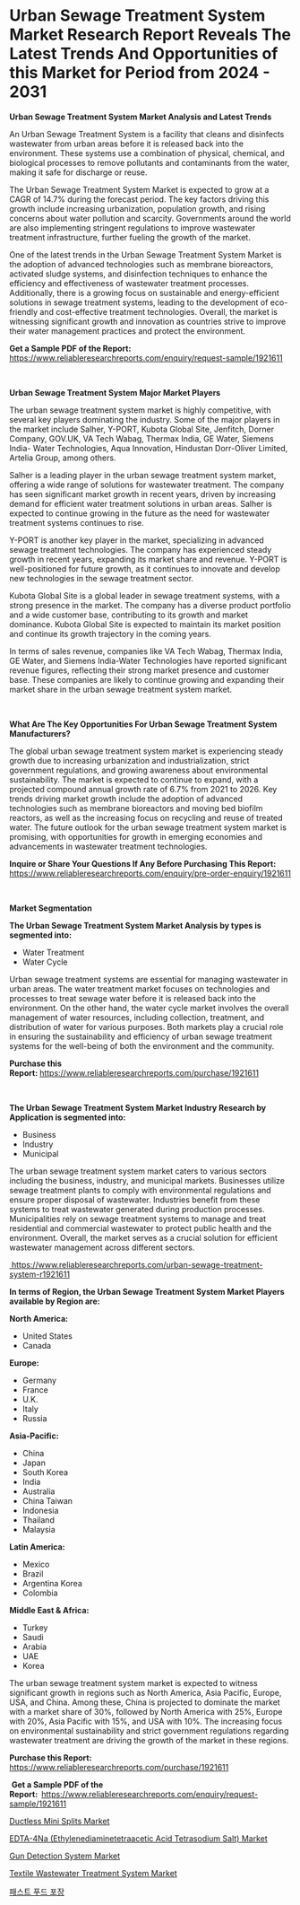 <p><h1>Urban Sewage Treatment System Market Research Report Reveals The Latest Trends And Opportunities of this Market for Period from 2024 - 2031</h1></p><p><strong>Urban Sewage Treatment System Market Analysis and Latest Trends</strong></p>
<p><p>An Urban Sewage Treatment System is a facility that cleans and disinfects wastewater from urban areas before it is released back into the environment. These systems use a combination of physical, chemical, and biological processes to remove pollutants and contaminants from the water, making it safe for discharge or reuse.</p><p>The Urban Sewage Treatment System Market is expected to grow at a CAGR of 14.7% during the forecast period. The key factors driving this growth include increasing urbanization, population growth, and rising concerns about water pollution and scarcity. Governments around the world are also implementing stringent regulations to improve wastewater treatment infrastructure, further fueling the growth of the market.</p><p>One of the latest trends in the Urban Sewage Treatment System Market is the adoption of advanced technologies such as membrane bioreactors, activated sludge systems, and disinfection techniques to enhance the efficiency and effectiveness of wastewater treatment processes. Additionally, there is a growing focus on sustainable and energy-efficient solutions in sewage treatment systems, leading to the development of eco-friendly and cost-effective treatment technologies. Overall, the market is witnessing significant growth and innovation as countries strive to improve their water management practices and protect the environment.</p></p>
<p><strong>Get a Sample PDF of the Report:&nbsp;</strong> <a href="https://www.reliableresearchreports.com/enquiry/request-sample/1921611">https://www.reliableresearchreports.com/enquiry/request-sample/1921611</a></p>
<p>&nbsp;</p>
<p><strong>Urban Sewage Treatment System Major Market Players</strong></p>
<p><p>The urban sewage treatment system market is highly competitive, with several key players dominating the industry. Some of the major players in the market include Salher, Y-PORT, Kubota Global Site, Jenfitch, Dorner Company, GOV.UK, VA Tech Wabag, Thermax India, GE Water, Siemens India- Water Technologies, Aqua Innovation, Hindustan Dorr-Oliver Limited, Artelia Group, among others.</p><p>Salher is a leading player in the urban sewage treatment system market, offering a wide range of solutions for wastewater treatment. The company has seen significant market growth in recent years, driven by increasing demand for efficient water treatment solutions in urban areas. Salher is expected to continue growing in the future as the need for wastewater treatment systems continues to rise.</p><p>Y-PORT is another key player in the market, specializing in advanced sewage treatment technologies. The company has experienced steady growth in recent years, expanding its market share and revenue. Y-PORT is well-positioned for future growth, as it continues to innovate and develop new technologies in the sewage treatment sector.</p><p>Kubota Global Site is a global leader in sewage treatment systems, with a strong presence in the market. The company has a diverse product portfolio and a wide customer base, contributing to its growth and market dominance. Kubota Global Site is expected to maintain its market position and continue its growth trajectory in the coming years.</p><p>In terms of sales revenue, companies like VA Tech Wabag, Thermax India, GE Water, and Siemens India-Water Technologies have reported significant revenue figures, reflecting their strong market presence and customer base. These companies are likely to continue growing and expanding their market share in the urban sewage treatment system market.</p></p>
<p>&nbsp;</p>
<p><strong>What Are The Key Opportunities For Urban Sewage Treatment System Manufacturers?</strong></p>
<p><p>The global urban sewage treatment system market is experiencing steady growth due to increasing urbanization and industrialization, strict government regulations, and growing awareness about environmental sustainability. The market is expected to continue to expand, with a projected compound annual growth rate of 6.7% from 2021 to 2026. Key trends driving market growth include the adoption of advanced technologies such as membrane bioreactors and moving bed biofilm reactors, as well as the increasing focus on recycling and reuse of treated water. The future outlook for the urban sewage treatment system market is promising, with opportunities for growth in emerging economies and advancements in wastewater treatment technologies.</p></p>
<p><strong>Inquire or Share Your Questions If Any Before Purchasing This Report:</strong> <a href="https://www.reliableresearchreports.com/enquiry/pre-order-enquiry/1921611">https://www.reliableresearchreports.com/enquiry/pre-order-enquiry/1921611</a></p>
<p>&nbsp;</p>
<p><strong>Market Segmentation</strong></p>
<p><strong>The Urban Sewage Treatment System Market Analysis by types is segmented into:</strong></p>
<p><ul><li>Water Treatment</li><li>Water Cycle</li></ul></p>
<p><p>Urban sewage treatment systems are essential for managing wastewater in urban areas. The water treatment market focuses on technologies and processes to treat sewage water before it is released back into the environment. On the other hand, the water cycle market involves the overall management of water resources, including collection, treatment, and distribution of water for various purposes. Both markets play a crucial role in ensuring the sustainability and efficiency of urban sewage treatment systems for the well-being of both the environment and the community.</p></p>
<p><strong>Purchase this Report:&nbsp;</strong><a href="https://www.reliableresearchreports.com/purchase/1921611">https://www.reliableresearchreports.com/purchase/1921611</a></p>
<p>&nbsp;</p>
<p><strong>The Urban Sewage Treatment System Market Industry Research by Application is segmented into:</strong></p>
<p><ul><li>Business</li><li>Industry</li><li>Municipal</li></ul></p>
<p><p>The urban sewage treatment system market caters to various sectors including the business, industry, and municipal markets. Businesses utilize sewage treatment plants to comply with environmental regulations and ensure proper disposal of wastewater. Industries benefit from these systems to treat wastewater generated during production processes. Municipalities rely on sewage treatment systems to manage and treat residential and commercial wastewater to protect public health and the environment. Overall, the market serves as a crucial solution for efficient wastewater management across different sectors.</p></p>
<p><a href="https://www.reliableresearchreports.com/urban-sewage-treatment-system-r1921611">&nbsp;https://www.reliableresearchreports.com/urban-sewage-treatment-system-r1921611</a></p>
<p><strong>In terms of Region, the Urban Sewage Treatment System Market Players available by Region are:</strong></p>
<p>
    <p> <strong> North America: </strong>
        <ul>
            <li>United States</li>
            <li>Canada</li>
        </ul>
        </p> 
    <p> <strong> Europe: </strong>
        <ul>
            <li>Germany</li>
            <li>France</li>
            <li>U.K.</li>
            <li>Italy</li>
            <li>Russia</li>
        </ul>
        </p> 
    <p> <strong> Asia-Pacific: </strong>
        <ul>
            <li>China</li>
            <li>Japan</li>
            <li>South Korea</li>
            <li>India</li>
            <li>Australia</li>
            <li>China Taiwan</li>
            <li>Indonesia</li>
            <li>Thailand</li>
            <li>Malaysia</li>
        </ul>
        </p> 
    <p> <strong> Latin America: </strong>
        <ul>
            <li>Mexico</li>
            <li>Brazil</li>
            <li>Argentina Korea</li>
            <li>Colombia</li>
        </ul>
        </p> 
    <p> <strong> Middle East & Africa: </strong>
        <ul>
            <li>Turkey</li>
            <li>Saudi</li>
            <li>Arabia</li>
            <li>UAE</li>
            <li>Korea</li>
        </ul>
    </p>
    </p>
<p><p>The urban sewage treatment system market is expected to witness significant growth in regions such as North America, Asia Pacific, Europe, USA, and China. Among these, China is projected to dominate the market with a market share of 30%, followed by North America with 25%, Europe with 20%, Asia Pacific with 15%, and USA with 10%. The increasing focus on environmental sustainability and strict government regulations regarding wastewater treatment are driving the growth of the market in these regions.</p></p>
<p><strong>Purchase this Report: </strong><a href="https://www.reliableresearchreports.com/purchase/1921611">https://www.reliableresearchreports.com/purchase/1921611</a></p>
<p>&nbsp;<strong>Get a Sample PDF of the Report:&nbsp;&nbsp;</strong><a href="https://www.reliableresearchreports.com/enquiry/request-sample/1921611">https://www.reliableresearchreports.com/enquiry/request-sample/1921611</a></p>
<p><strong></strong></p>
<p><p><a href="https://www.linkedin.com/pulse/ductless-mini-splits-market-outlook-industry-overview-forecast-sfxre?trackingId=p%2FlEMU0bZs%2BXxjsUuQWL2Q%3D%3D">Ductless Mini Splits Market</a></p><p><a href="https://issuu.com/reportprime-2/docs/edta-4na-ethylenediaminetetraacetic-acid-tetrasodi">EDTA-4Na (Ethylenediaminetetraacetic Acid Tetrasodium Salt) Market</a></p><p><a href="https://www.linkedin.com/pulse/analyzing-gun-detection-system-market-global-industry-hzd2e?trackingId=K9qunYwtAkbVIzDQfjCNsw%3D%3D">Gun Detection System Market</a></p><p><a href="https://github.com/lbird53714/Market-Research-Report-List-4/blob/main/textile-wastewater-treatment-system-market.md">Textile Wastewater Treatment System Market</a></p><p><a href="https://github.com/vdhdwjyp90142/Market-Research-Report-List-1/blob/main/275832141009.md">패스트 푸드 포장</a></p></p>
